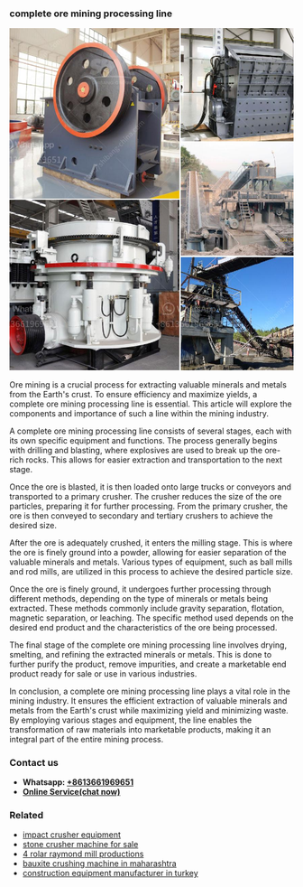 <h3>complete ore mining processing line</h3><img src='1708332622.jpg' alt=''><p>Ore mining is a crucial process for extracting valuable minerals and metals from the Earth's crust. To ensure efficiency and maximize yields, a complete ore mining processing line is essential. This article will explore the components and importance of such a line within the mining industry.</p><p>A complete ore mining processing line consists of several stages, each with its own specific equipment and functions. The process generally begins with drilling and blasting, where explosives are used to break up the ore-rich rocks. This allows for easier extraction and transportation to the next stage.</p><p>Once the ore is blasted, it is then loaded onto large trucks or conveyors and transported to a primary crusher. The crusher reduces the size of the ore particles, preparing it for further processing. From the primary crusher, the ore is then conveyed to secondary and tertiary crushers to achieve the desired size.</p><p>After the ore is adequately crushed, it enters the milling stage. This is where the ore is finely ground into a powder, allowing for easier separation of the valuable minerals and metals. Various types of equipment, such as ball mills and rod mills, are utilized in this process to achieve the desired particle size.</p><p>Once the ore is finely ground, it undergoes further processing through different methods, depending on the type of minerals or metals being extracted. These methods commonly include gravity separation, flotation, magnetic separation, or leaching. The specific method used depends on the desired end product and the characteristics of the ore being processed.</p><p>The final stage of the complete ore mining processing line involves drying, smelting, and refining the extracted minerals or metals. This is done to further purify the product, remove impurities, and create a marketable end product ready for sale or use in various industries.</p><p>In conclusion, a complete ore mining processing line plays a vital role in the mining industry. It ensures the efficient extraction of valuable minerals and metals from the Earth's crust while maximizing yield and minimizing waste. By employing various stages and equipment, the line enables the transformation of raw materials into marketable products, making it an integral part of the entire mining process.</p><h3>Contact us</h3><ul><li><strong>Whatsapp:&nbsp;<a href="https://wa.me/8613661969651">+8613661969651</a></strong></li><li><a href="https://swt.shibang-china.com/?git&amp;zhl&amp;complete ore mining processing line"><strong>Online Service(chat now)</strong></a></li></ul><h3>Related</h3><ul><li><a href='impact crusher equipment.md'>impact crusher equipment</a></li><li><a href='stone crusher machine for sale.md'>stone crusher machine for sale</a></li><li><a href='4 rolar raymond mill productions.md'>4 rolar raymond mill productions</a></li><li><a href='bauxite crushing machine in maharashtra.md'>bauxite crushing machine in maharashtra</a></li><li><a href='construction equipment manufacturer in turkey.md'>construction equipment manufacturer in turkey</a></li></ul>